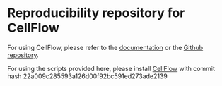 # Reproducibility repository for CellFlow

For using CellFlow, please refer to the [documentation](https://cellflow.readthedocs.io/en/latest/index.html) or the [Github repository](https://github.com/theislab/CellFlow).

For using the scripts provided here, please install [CellFlow](https://github.com/theislab/CellFlow) with commit hash 22a009c285593a126d00f92bc591ed273ade2139
